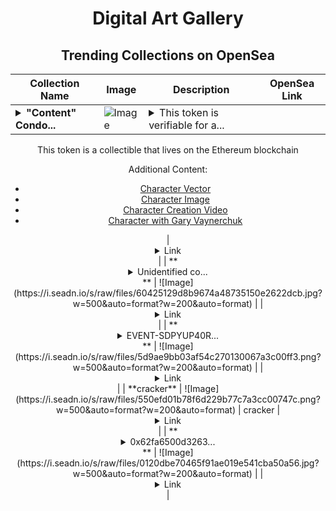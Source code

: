 <div align="center">

# Digital Art Gallery

## Trending Collections on OpenSea

| Collection Name                       | Image                                                                                     | Description                       | OpenSea Link                                                                                          |
|---------------------------------------|-------------------------------------------------------------------------------------------|-----------------------------------|--------------------------------------------------------------------------------------------------------|
| **<details><summary>"Content" Condo...</summary>"Content" Condor</details>** | ![Image](https://i.seadn.io/s/raw/files/f20d5b3ed93d4d69d0d04611050454f3.jpg?w=500&auto=format?w=200&auto=format) | <details><summary>This token is verifiable for a...</summary>This token is verifiable for admission to VeeCon 2023, 2024

This token is a collectible that lives on the Ethereum blockchain

Additional Content:

- [Character Vector](https://cdn.veefriends.com/f6pXbdBrDkgJjmSV-_XTrDCsS97-QXp2H6Yu0fLSCB0/3164.svg)
- [Character Image](https://cdn.veefriends.com/f6pXbdBrDkgJjmSV-_XTrDCsS97-QXp2H6Yu0fLSCB0/4003.png) 
- [Character Creation Video](https://cdn.veefriends.com/f6pXbdBrDkgJjmSV-_XTrDCsS97-QXp2H6Yu0fLSCB0/849.mp4)
- [Character with Gary Vaynerchuk](https://cdn.veefriends.com/f6pXbdBrDkgJjmSV-_XTrDCsS97-QXp2H6Yu0fLSCB0/833.jpg) 
</details> | <details><summary>Link</summary>["Content" Condor](https://opensea.io/collection/content-condor-6762)</details> |
| **<details><summary>Unidentified co...</summary>Unidentified contract b46b9a30-b168-435d-941f-127e6ceaf193</details>** | ![Image](https://i.seadn.io/s/raw/files/60425129d8b9674a48735150e2622dcb.jpg?w=500&auto=format?w=200&auto=format) |  | <details><summary>Link</summary>[Unidentified contract b46b9a30-b168-435d-941f-127e6ceaf193](https://opensea.io/collection/unidentified-contract-b46b9a30-b168-435d-941f-127e)</details> |
| **<details><summary>EVENT-SDPYUP40R...</summary>EVENT-SDPYUP40RCMBSNHT1VRKGD9BQB</details>** | ![Image](https://i.seadn.io/s/raw/files/5d9ae9bb03af54c270130067a3c00ff3.png?w=500&auto=format?w=200&auto=format) |  | <details><summary>Link</summary>[EVENT-SDPYUP40RCMBSNHT1VRKGD9BQB](https://opensea.io/collection/event-sdpyup40rcmbsnht1vrkgd9bqb)</details> |
| **cracker** | ![Image](https://i.seadn.io/s/raw/files/550efd01b78f6d229b77c7a3cc00747c.png?w=500&auto=format?w=200&auto=format) | cracker | <details><summary>Link</summary>[cracker](https://opensea.io/collection/cracker-9)</details> |
| **<details><summary>0x62fa6500d3263...</summary>0x62fa6500d3263519e61fcc98394f8748363abaf2</details>** | ![Image](https://i.seadn.io/s/raw/files/0120dbe70465f91ae019e541cba50a56.jpg?w=500&auto=format?w=200&auto=format) |  | <details><summary>Link</summary>[0x62fa6500d3263519e61fcc98394f8748363abaf2](https://opensea.io/collection/0x62fa6500d3263519e61fcc98394f8748363abaf2)</details> |

</div>